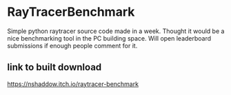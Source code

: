 # RayTracerBenchmark

Simple python raytracer source code made in a week. Thought it would be a nice benchmarking tool in the PC building space. Will open leaderboard submissions if enough people comment for it.

## link to built download
https://nshaddow.itch.io/raytracer-benchmark
